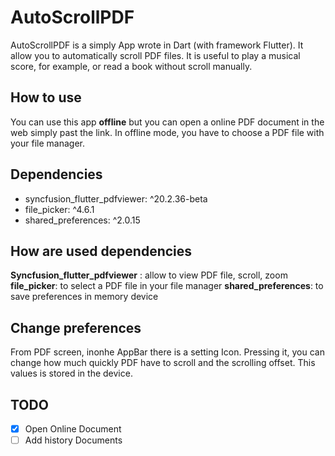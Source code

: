 # AutoScrollPDF

AutoScrollPDF is a simply App wrote in Dart (with framework Flutter). It allow you to automatically scroll PDF files. It is useful to play a musical score, for example,  or read a book without scroll manually.

## How to use

You can use this app **offline** but you can open a online PDF document in the web simply past the link. In offline mode, you have to choose a PDF file with your file manager.

## Dependencies

- syncfusion_flutter_pdfviewer: ^20.2.36-beta
- file_picker: ^4.6.1
- shared_preferences: ^2.0.15

## How are used dependencies

**Syncfusion_flutter_pdfviewer** : allow to view PDF file, scroll, zoom
**file_picker**: to select a PDF file in your file manager
**shared_preferences**: to save preferences in memory device

## Change preferences

From PDF screen, inonhe AppBar there is a setting Icon. Pressing it, you can change how much quickly PDF have to scroll and the scrolling offset. This values is stored in the device.

## TODO

 -[X] Open Online Document
 -[ ] Add history Documents
